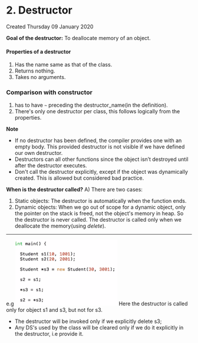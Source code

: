 # 2. Destructor
Created Thursday 09 January 2020

**Goal of the destructor:** To deallocate memory of an object.

#### Properties of a destructor
1. Has the name same as that of the class.
2. Returns nothing.
3. Takes no arguments.


### Comparison with constructor
1. has to have `~` preceding the destructor_name(in the definition).
2. There's only one destructor per class, this follows logically from the properties.

**Note**
* If no destructor has been defined, the compiler provides one with an empty body. This provided destructor is not visible if we have defined our own destructor.
* Destructors can all other functions since the object isn’t destroyed until after the destructor executes.
* Don't call the destructor explicitly, except if the object was dynamically created. This is allowed but considered bad practice.


**When is the destructor called?**
A) There are two cases:
1. Static objects: The destructor is automatically when the function ends.
2. Dynamic objects: When we go out of scope for a dynamic object, only the pointer on the stack is freed, not the object's memory in heap. So the destructor is never called. The destructor is called only when we deallocate the memory(using *delete*).

*****
e.g
![](2._Destructor/Selection_012.png)
Here the destructor is called only for object s1 and s3, but not for s3.
* The destructor will be invoked only if we explicitly delete s3;
* Any DS's used by the class will be cleared only if we do it explicitly in the destructor, i.e provide it.


